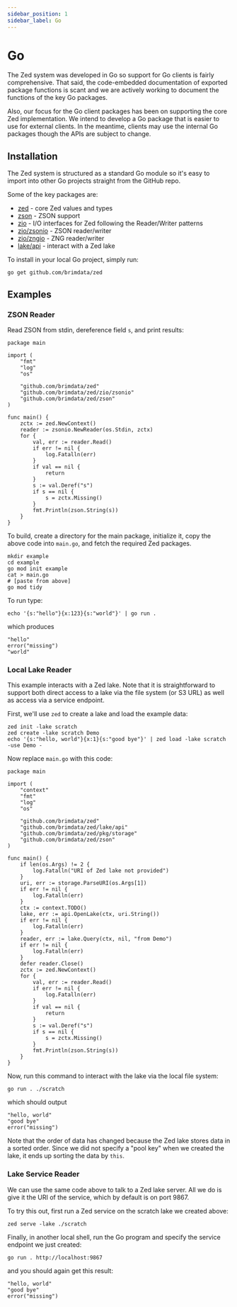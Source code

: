 ```yaml
---
sidebar_position: 1
sidebar_label: Go
---
```


# Go

The Zed system was developed in Go so support for Go clients is
fairly comprehensive.  That said, the code-embedded documentation of exported
package functions is scant and we are actively working to document
the functions of the key Go packages.

Also, our focus for the Go client packages has been on supporting
the core Zed implementation.  We intend to develop a Go package that
is easier to use for external clients.  In the meantime, clients
may use the internal Go packages though the APIs are subject to change.

## Installation

The Zed system is structured as a standard Go module so it's easy to import into
other Go projects straight from the GitHub repo.

Some of the key packages are:

* [zed](https://pkg.go.dev/github.com/brimdata/zed) - core Zed values and types
* [zson](https://pkg.go.dev/github.com/brimdata/zed/zson) - ZSON support
* [zio](https://pkg.go.dev/github.com/brimdata/zed/zio) - I/O interfaces for Zed following the Reader/Writer patterns
* [zio/zsonio](https://pkg.go.dev/github.com/brimdata/zed/zio/zsonio) - ZSON reader/writer
* [zio/zngio](https://pkg.go.dev/github.com/brimdata/zed/zio/zngio) - ZNG reader/writer
* [lake/api](https://pkg.go.dev/github.com/brimdata/zed/lake/api) - interact with a Zed lake

To install in your local Go project, simply run:
```
go get github.com/brimdata/zed
```

## Examples

### ZSON Reader

Read ZSON from stdin, dereference field `s`, and print results:
```
package main

import (
	"fmt"
	"log"
	"os"

	"github.com/brimdata/zed"
	"github.com/brimdata/zed/zio/zsonio"
	"github.com/brimdata/zed/zson"
)

func main() {
	zctx := zed.NewContext()
	reader := zsonio.NewReader(os.Stdin, zctx)
	for {
		val, err := reader.Read()
		if err != nil {
			log.Fatalln(err)
		}
		if val == nil {
			return
		}
		s := val.Deref("s")
		if s == nil {
			s = zctx.Missing()
		}
		fmt.Println(zson.String(s))
	}
}
```
To build, create a directory for the main package, initialize it,
copy the above code into `main.go`, and fetch the required Zed packages.
```
mkdir example
cd example
go mod init example
cat > main.go
# [paste from above]
go mod tidy
```
To run type:
```
echo '{s:"hello"}{x:123}{s:"world"}' | go run .
```
which produces
```
"hello"
error("missing")
"world"
```

### Local Lake Reader

This example interacts with a Zed lake.  Note that it is straightforward
to support both direct access to a lake via the file system (or S3 URL) as well
as access via a service endpoint.

First, we'll use `zed` to create a lake and load the example data:
```
zed init -lake scratch
zed create -lake scratch Demo
echo '{s:"hello, world"}{x:1}{s:"good bye"}' | zed load -lake scratch -use Demo -
```
Now replace `main.go` with this code:
```
package main

import (
	"context"
	"fmt"
	"log"
	"os"

	"github.com/brimdata/zed"
	"github.com/brimdata/zed/lake/api"
	"github.com/brimdata/zed/pkg/storage"
	"github.com/brimdata/zed/zson"
)

func main() {
	if len(os.Args) != 2 {
		log.Fatalln("URI of Zed lake not provided")
	}
	uri, err := storage.ParseURI(os.Args[1])
	if err != nil {
		log.Fatalln(err)
	}
	ctx := context.TODO()
	lake, err := api.OpenLake(ctx, uri.String())
	if err != nil {
		log.Fatalln(err)
	}
	reader, err := lake.Query(ctx, nil, "from Demo")
	if err != nil {
		log.Fatalln(err)
	}
	defer reader.Close()
	zctx := zed.NewContext()
	for {
		val, err := reader.Read()
		if err != nil {
			log.Fatalln(err)
		}
		if val == nil {
			return
		}
		s := val.Deref("s")
		if s == nil {
			s = zctx.Missing()
		}
		fmt.Println(zson.String(s))
	}
}
```
Now, run this command to interact with the lake via the local file system:
```
go run . ./scratch
```
which should output
```
"hello, world"
"good bye"
error("missing")
```
Note that the order of data has changed because the Zed lake stores data
in a sorted order.  Since we did not specify a "pool key" when we created
the lake, it ends up sorting the data by `this`.

### Lake Service Reader

We can use the same code above to talk to a Zed lake server.  All we do is
give it the URI of the service, which by default is on port 9867.

To try this out, first run a Zed service on the scratch lake we created
above:
```
zed serve -lake ./scratch
```
Finally, in another local shell, run the Go program and specify the service
endpoint we just created:
```
go run . http://localhost:9867
```
and you should again get this result:
```
"hello, world"
"good bye"
error("missing")
```
